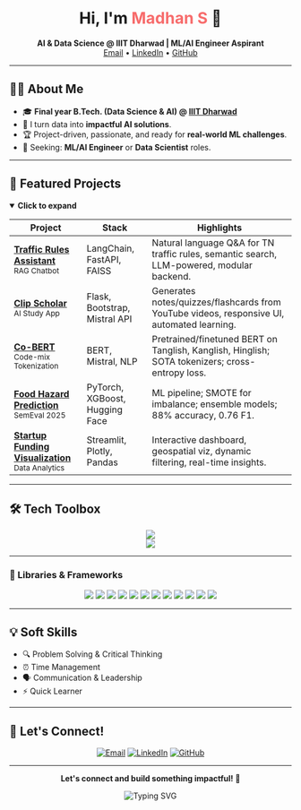 <!-- README.md for Madhan S - Unique, Eye-catching, No external GIFs -->

<h1 align="center">
  Hi, I'm <span style="color:#F76C6C;">Madhan S</span> 👋
</h1>
<p align="center">
  <b>AI & Data Science @ IIIT Dharwad | ML/AI Engineer Aspirant</b> <br>
  <a href="mailto:madhanmuthu1708@gmail.com">Email</a> •
  <a href="https://www.linkedin.com/in/madhan-s17/">LinkedIn</a> •
  <a href="https://github.com/madhans476">GitHub</a>
</p>

---
## 🧑‍💻 About Me

- 🎓 **Final year B.Tech. (Data Science & AI) @ <a href="https://iiitdwd.ac.in/">IIIT Dharwad</a>**
- 🤝 I turn data into **impactful AI solutions**.
- 🏆 Project-driven, passionate, and ready for **real-world ML challenges**.
- 🌟 Seeking: **ML/AI Engineer** or **Data Scientist** roles.

---

## 🚩 Featured Projects
<details open>
<summary><strong>Click to expand</strong></summary>

| Project | Stack | Highlights |
|---|---|---|
| <b><a href="https://github.com/madhans476/traffic_rules_assistant">Traffic Rules Assistant</a></b><br/><sub>RAG Chatbot</sub> | LangChain, FastAPI, FAISS | Natural language Q&A for TN traffic rules, semantic search, LLM-powered, modular backend. |
| <b><a href="https://github.com/madhans476/Clip-Scholar">Clip Scholar</a></b><br/><sub>AI Study App</sub> | Flask, Bootstrap, Mistral API | Generates notes/quizzes/flashcards from YouTube videos, responsive UI, automated learning. |
| <b><a href="https://github.com/madhans476/Co-BERT">Co-BERT</a></b><br/><sub>Code-mix Tokenization</sub> | BERT, Mistral, NLP | Pretrained/finetuned BERT on Tanglish, Kanglish, Hinglish; SOTA tokenizers; cross-entropy loss. |
| <b><a href="https://github.com/madhans476/Food-hazard-detection-SEMEVAL-2025">Food Hazard Prediction</a></b><br/><sub>SemEval 2025</sub> | PyTorch, XGBoost, Hugging Face | ML pipeline; SMOTE for imbalance; ensemble models; 88% accuracy, 0.76 F1. |
| <b><a href="https://github.com/madhans476/Indian_Startup_Funding_Analysis">Startup Funding Visualization</a></b><br/><sub>Data Analytics</sub></b> | Streamlit, Plotly, Pandas | Interactive dashboard, geospatial viz, dynamic filtering, real-time insights. |

</details>

---

## 🛠️ Tech Toolbox

<div align="center" style="margin-bottom:10px;">
  <img src="https://skillicons.dev/icons?i=python,java,mysql,js,html,css,dart,flask,fastapi,pytorch,flutter,aws,git,figma" />
  <br>
  <img src="https://skillicons.dev/icons?i=jupyter,tableau,vscode,opencv" />
</div>

---

### 🧠 Libraries & Frameworks

<div align="center" style="margin-bottom:10px;">
  <img src="https://img.shields.io/badge/-Scikit--learn-F7931E?logo=scikit-learn&logoColor=white" />
  <img src="https://img.shields.io/badge/-Transformers-FF6F00?logo=pytorch&logoColor=white" />
  <img src="https://img.shields.io/badge/-XGBoost-EC4E28?logo=python&logoColor=white" />
  <img src="https://img.shields.io/badge/-Pandas-150458?logo=pandas&logoColor=white" />
  <img src="https://img.shields.io/badge/-NumPy-013243?logo=numpy&logoColor=white" />
  <img src="https://img.shields.io/badge/-Seaborn-3C54A3?logo=python&logoColor=white" />
  <img src="https://img.shields.io/badge/-Matplotlib-11557C?logo=python&logoColor=white" />
  <img src="https://img.shields.io/badge/-FAISS-4AB197?logo=python&logoColor=white" />
  <img src="https://img.shields.io/badge/-OpenCV-5C3EE8?logo=opencv&logoColor=white" />
  <img src="https://img.shields.io/badge/-LangChain-5A29E4?logo=python&logoColor=white" />
  <img src="https://img.shields.io/badge/-HuggingFace-FFD21F?logo=huggingface&logoColor=black" />
  <img src="https://img.shields.io/badge/-Tableau-E97627?logo=tableau&logoColor=white" />
</div>

---

## 💡 Soft Skills

- 🔍 Problem Solving & Critical Thinking
- ⏰ Time Management
- 🗣️ Communication & Leadership
- ⚡ Quick Learner

---

## 🙌 Let's Connect!

<div align="center" style="margin-top:10px;">
  <a href="mailto:madhanmuthu1708@gmail.com"><img alt="Email" src="https://img.shields.io/badge/Email-D14836?style=for-the-badge&logo=gmail&logoColor=white"></a>
  <a href="https://www.linkedin.com/in/madhan-s17/"><img alt="LinkedIn" src="https://img.shields.io/badge/LinkedIn-blue?style=for-the-badge&logo=linkedin&logoColor=white"></a>
  <a href="https://github.com/madhans476"><img alt="GitHub" src="https://img.shields.io/badge/GitHub-black?style=for-the-badge&logo=github&logoColor=white"></a>
</div>

---

<p align="center"><b>Let's connect and build something impactful! 🚀</b></p>

<p align="center">
  <img src="https://readme-typing-svg.demolab.com?font=Fira+Code&pause=1200&color=F76C6C&center=true&vCenter=true&width=450&lines=AI+%26+ML+for+impact.;Open+to+collaboration.;Let's+code+the+future+together!+%F0%9F%A4%96" alt="Typing SVG" />
</p>
